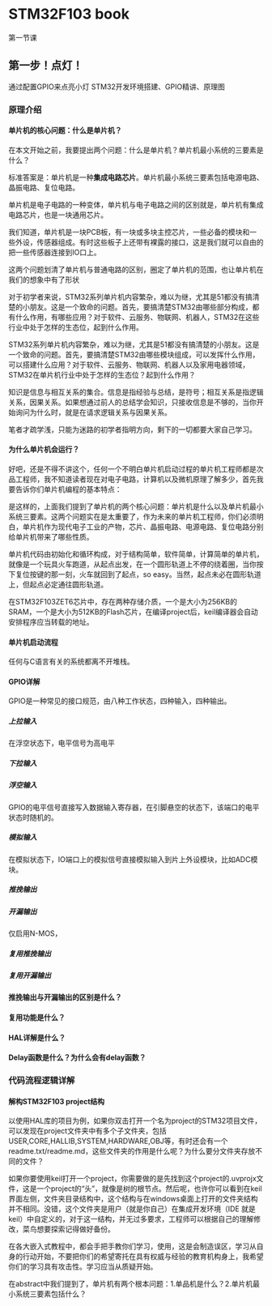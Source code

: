 # STM32F103 book
第一节课


## 第一步！点灯！
通过配置GPIO来点亮小灯
STM32开发环境搭建、GPIO精讲、原理图

### 原理介绍

#### 单片机的核心问题：什么是单片机？
在本文开始之前，我要提出两个问题：什么是单片机？单片机最小系统的三要素是什么？

标准答案是：单片机是一种**集成电路芯片**。单片机最小系统三要素包括电源电路、晶振电路、复位电路。

单片机是电子电路的一种变体，单片机与电子电路之间的区别就是，单片机有集成电路芯片，也是一块通用芯片。

我们知道，单片机是一块PCB板，有一块或多块主控芯片，一些必备的模块和一些外设，传感器组成。有时这些板子上还带有裸露的接口，这是我们就可以自由的把一些传感器连接到IO口上。


这两个问题划清了单片机与普通电路的区别，圈定了单片机的范围，也让单片机在我们的想象中有了形状

对于初学者来说，STM32系列单片机内容繁杂，难以为继，尤其是51都没有搞清楚的小朋友。这是一个致命的问题。首先，要搞清楚STM32由哪些部分构成，都有什么作用，有哪些应用？对于软件、云服务、物联网、机器人，STM32在这些行业中处于怎样的生态位，起到什么作用。

STM32系列单片机内容繁杂，难以为继，尤其是51都没有搞清楚的小朋友。这是一个致命的问题。首先，要搞清楚STM32由哪些模块组成，可以发挥什么作用，可以搭建什么应用？对于软件、云服务、物联网、机器人以及家用电器领域，STM32在单片机行业中处于怎样的生态位？起到什么作用？

知识是信息与相互关系的集合。信息是指经验与总结，是符号；相互关系是指逻辑关系，因果关系。如果想通过前人的总结学会知识，只接收信息是不够的，当你开始询问为什么时，就是在请求逻辑关系与因果关系。

笔者才疏学浅，只能为迷路的初学者指明方向，剩下的一切都要大家自己学习。

#### 为什么单片机会运行？
好吧，还是不得不讲这个，任何一个不明白单片机启动过程的单片机工程师都是次品工程师，我不知道读者现在对电子电路，计算机以及微机原理了解多少，首先我要告诉你们单片机编程的基本特点：

是这样的，上面我们提到了单片机的两个核心问题：单片机是什么以及单片机最小系统三要素。这两个问题实在是太重要了，作为未来的单片机工程师，你们必须明白，单片机作为现代电子工业的产物，芯片、晶振电路、电源电路、复位电路分别给单片机带来了哪些性质。

单片机代码由初始化和循环构成，对于结构简单，软件简单，计算简单的单片机，就像是一个玩具火车跑道，从起点出发，在一个圆形轨道上不停的绕着圈，当你按下复位按键的那一刻，火车就回到了起点，so easy。当然，起点未必在圆形轨道上，但起点必定通往圆形轨道。

在STM32F103ZET6芯片中，存在两种存储介质，一个是大小为256KB的SRAM，一个是大小为512KB的Flash芯片，在编译project后，keil编译器会自动安排程序应当转载的地址。

#### 单片机启动流程
任何与C语言有关的系统都离不开堆栈。
#### GPIO详解
GPIO是一种常见的接口规范，由八种工作状态，四种输入，四种输出。
##### 上拉输入
在浮空状态下，电平信号为高电平
##### 下拉输入
##### 浮空输入
GPIO的电平信号直接写入数据输入寄存器，在引脚悬空的状态下，该端口的电平状态时随机的。
##### 模拟输入
在模拟状态下，IO端口上的模拟信号直接模拟输入到片上外设模块，比如ADC模块。
##### 推挽输出
##### 开漏输出
仅启用N-MOS，
##### 复用推挽输出
##### 复用开漏输出

#### 推挽输出与开漏输出的区别是什么？

#### 复用功能是什么？

#### HAL详解是什么？

#### Delay函数是什么？为什么会有delay函数？

### 代码流程逻辑详解

#### 解构STM32F103 project结构
以使用HAL库的项目为例，如果你双击打开一个名为project的STM32项目文件，可以发现在project文件夹中有多个子文件夹，包括USER,CORE,HALLIB,SYSTEM,HARDWARE,OBJ等，有时还会有一个readme.txt/readme.md，这些文件夹的作用是什么呢？为什么要分文件夹存放不同的文件？

如果你要使用keil打开一个project，你需要做的是先找到这个project的.uvprojx文件，这是一个project的“头”，就像是树的根节点。然后呢，也许你可以看到在keil界面左侧，文件夹目录结构中，这个结构与在windows桌面上打开的文件夹结构并不相同。没错，这个文件夹是用户（就是你自己）在集成开发环境（IDE   就是keil）中自定义的，对于这一结构，并无过多要求，工程师可以根据自己的理解修改，菜鸟想要探索记得做好备份。

在各大嵌入式教程中，都会手把手教你们学习，使用，这是会制造误区，学习从自身的行动开始，不要把你们的希望寄托在具有权威与经验的教育机构身上，我希望你们的学习具有攻击性。学习应当从质疑开始。

在abstract中我们提到了，单片机有两个根本问题：1.单品机是什么？2.单片机最小系统三要素包括什么？
